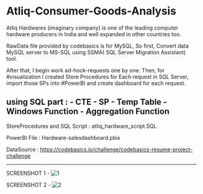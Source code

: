 # Atliq-Consumer-Goods-Analysis

Atliq Hardwares (imaginary company) is one of the leading computer hardware producers in India and well expanded in other countries too.

RawData file provided by codebasics is for MySQL, So first, Convert data  MySQL server to MS-SQL using SSMA( SQL Server Migration Assistant) tool.

After that, I begin work ad-hock-requests one by one. Then, for #visualization I created Store Procedures for Each request in SQL Server, import those SPs into #PowerBI and create dashboard for each request.

using SQL part : 
         - CTE
         - SP
         - Temp Table
         - Windows Function 
         - Aggregation Function
--------------------------------------------------------------------------------------------------------------------
StoreProcedures and SQL Script : atliq_hardware_script.SQL

PowerBI File : Hardware-salesdashboard.pbix

DataSource : https://codebasics.io/challenge/codebasics-resume-project-challenge 

---------------------------------------------------------------------------------------------------------------------

SCREENSHOT 1 -
![1](https://github.com/manjeetkumawat/Atliq-Consumer-Goods-Analysis/assets/131505771/e2c167ef-7e37-49f5-a434-9c577c8b5a0c)

SCREENSHOT 2 -
![2](https://github.com/manjeetkumawat/Atliq-Consumer-Goods-Analysis/assets/131505771/ec6aeb8c-c70a-42e8-8da4-5d8fef13829d)

